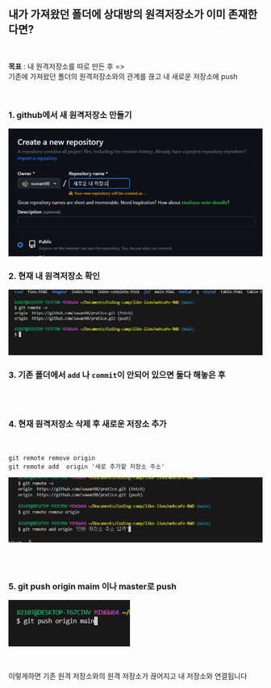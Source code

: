 ## 내가 가져왔던 폴더에 상대방의 원격저장소가 이미 존재한다면?

<br />

**목표** : 내 원격저장소를 따로 만든 후  => <br />
기존에 가져왔던 폴더의 원격저장소와의 관계를 끊고 내 새로운 저장소에 push

<br />

### 1. github에서 새 원격저장소 만들기

<p><img src='../assets/git/git-origin1.png'/></p>

### 2. 현재 내 원격저장소 확인

<p><img src='../assets/git/git-origin2.png'/></p>

### 3. 기존 폴더에서 `add` 나 `commit`이 안되어 있으면 둘다 해놓은 후

<br />
<br />

### 4. 현재 원격저장소 삭제 후 새로운 저장소 추가

<br/>

`git remote remove origin`  <br />
`git remote add  origin '새로 추가할 저장소 주소'`
<p><img src='../assets/git/git-origin3.png'/></p>

<br />
<br />

### 5. git push origin maim 이나 master로 push

<p><img src='../assets/git/git-origin4.png'/></p>

<br />

이렇게하면 기존 원격 저장소와의 원격 저장소가 끊어지고 내 저장소와 연결됩니다